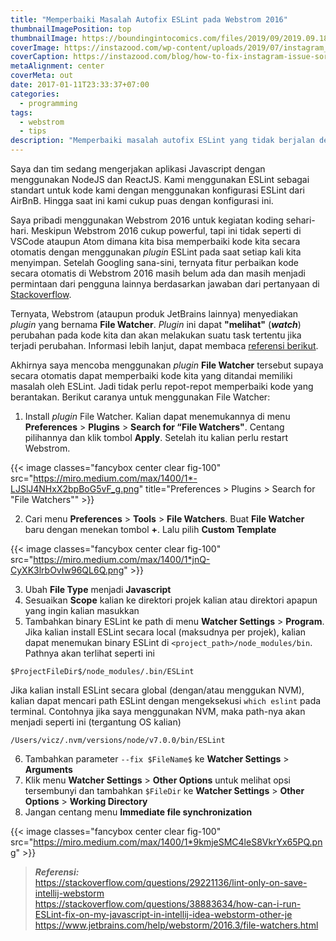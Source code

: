 ```yaml
---
title: "Memperbaiki Masalah Autofix ESLint pada Webstrom 2016"
thumbnailImagePosition: top
thumbnailImage: https://boundingintocomics.com/files/2019/09/2019.09.18-05.47-boundingintocomics-5d826db3a30f6.png
coverImage: https://instazood.com/wp-content/uploads/2019/07/instagram_issue_sory_something_went_wrong-1050x550.jpg
coverCaption: https://instazood.com/blog/how-to-fix-instagram-issue-sorry-something-went-wrong/
metaAlignment: center
coverMeta: out
date: 2017-01-11T23:33:37+07:00
categories:
  - programming
tags:
  - webstrom
  - tips
description: "Memperbaiki masalah autofix ESLint yang tidak berjalan dengan menggunakan File Watcher di Webstrom 2016."
---
```


Saya dan tim sedang mengerjakan aplikasi Javascript dengan menggunakan NodeJS dan ReactJS. Kami menggunakan ESLint sebagai standart untuk kode kami dengan menggunakan konfigurasi ESLint dari AirBnB. Hingga saat ini kami cukup puas dengan konfigurasi ini.

<!--more-->

Saya pribadi menggunakan Webstrom 2016 untuk kegiatan koding sehari-hari. Meskipun Webstrom 2016 cukup powerful, tapi ini tidak seperti di VSCode ataupun Atom dimana kita bisa memperbaiki kode kita secara otomatis dengan menggunakan _plugin_ ESLint pada saat setiap kali kita menyimpan. Setelah Googling sana-sini, ternyata fitur perbaikan kode secara otomatis di Webstrom 2016 masih belum ada dan masih menjadi permintaan dari pengguna lainnya berdasarkan jawaban dari pertanyaan di [Stackoverflow](http://stackoverflow.com/a/29231841/2763662).

Ternyata, Webstrom (ataupun produk JetBrains lainnya) menyediakan _plugin_ yang bernama **File Watcher**. _Plugin_ ini dapat **"melihat"** (**_watch_**) perubahan pada kode kita dan akan melakukan suatu task tertentu jika terjadi perubahan. Informasi lebih lanjut, dapat membaca [referensi berikut](https://www.jetbrains.com/help/webstorm/2016.3/file-watchers.html).

Akhirnya saya mencoba menggunakan _plugin_ **File Watcher** tersebut supaya secara otomatis dapat memperbaiki kode kita yang ditandai memiliki masalah oleh ESLint. Jadi tidak perlu repot-repot memperbaiki kode yang berantakan. Berikut caranya untuk menggunakan File Watcher:

1. Install _plugin_ File Watcher. Kalian dapat menemukannya di menu **Preferences** > **Plugins** > **Search for “File Watchers"**. Centang pilihannya dan klik tombol **Apply**. Setelah itu kalian perlu restart Webstrom.

{{< image classes="fancybox center clear fig-100" src="https://miro.medium.com/max/1400/1*-LJSlJ4NHxX2bpBoG5vF_g.png" title="Preferences > Plugins > Search for \"File Watchers\"" >}}

2. Cari menu **Preferences** > **Tools** > **File Watchers**. Buat **File Watcher** baru dengan menekan tombol **+**. Lalu pilih **Custom Template**

{{< image classes="fancybox center clear fig-100" src="https://miro.medium.com/max/1400/1*jnQ-CyXK3lrbOvIw96QL6Q.png" >}}

3. Ubah **File Type** menjadi **Javascript**
4. Sesuaikan **Scope** kalian ke direktori projek kalian atau direktori apapun yang ingin kalian masukkan
5. Tambahkan binary ESLint ke path di menu **Watcher Settings** > **Program**. Jika kalian install ESLint secara local (maksudnya per projek), kalian dapat menemukan binary ESLint di `<project_path>/node_modules/bin`. Pathnya akan terlihat seperti ini

```shell
$ProjectFileDir$/node_modules/.bin/ESLint
```

Jika kalian install ESLint secara global (dengan/atau menggukan NVM), kalian dapat mencari path ESLint dengan mengeksekusi `which eslint` pada terminal. Contohnya jika saya menggunakan NVM, maka path-nya akan menjadi seperti ini (tergantung OS kalian)

```shell
/Users/vicz/.nvm/versions/node/v7.0.0/bin/ESLint
```

6. Tambahkan parameter `--fix $FileName$` ke **Watcher Settings** > **Arguments**
7. Klik menu **Watcher Settings** > **Other Options** untuk melihat opsi tersembunyi dan tambahkan `$FileDir` ke **Watcher Settings** > **Other Options** > **Working Directory**
8. Jangan centang menu **Immediate file synchronization**

{{< image classes="fancybox center clear fig-100" src="https://miro.medium.com/max/1400/1*9kmjeSMC4leS8VkrYx65PQ.png" >}}

> **_Referensi:_** \
> https://stackoverflow.com/questions/29221136/lint-only-on-save-intellij-webstorm \
> https://stackoverflow.com/questions/38883634/how-can-i-run-ESLint-fix-on-my-javascript-in-intellij-idea-webstorm-other-je \
> https://www.jetbrains.com/help/webstorm/2016.3/file-watchers.html
